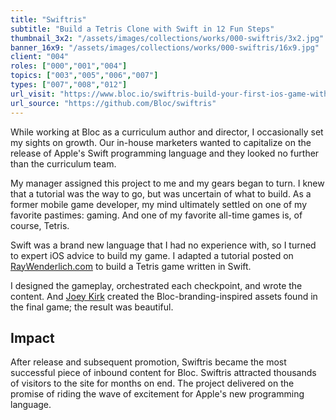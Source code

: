 ```yaml
---
title: "Swiftris"
subtitle: "Build a Tetris Clone with Swift in 12 Fun Steps"
thumbnail_3x2: "/assets/images/collections/works/000-swiftris/3x2.jpg"
banner_16x9: "/assets/images/collections/works/000-swiftris/16x9.jpg"
client: "004"
roles: ["000","001","004"]
topics: ["003","005","006","007"]
types: ["007","008","012"]
url_visit: "https://www.bloc.io/swiftris-build-your-first-ios-game-with-swift"
url_source: "https://github.com/Bloc/swiftris"
---
```

While working at Bloc as a curriculum author and director, I occasionally set my sights on growth. Our in-house marketers wanted to capitalize on the release of Apple's Swift programming language and they looked no further than the curriculum team.

My manager assigned this project to me and my gears began to turn. I knew that a tutorial was the way to go, but was uncertain of what to build. As a former mobile game developer, my mind ultimately settled on one of my favorite pastimes: gaming. And one of my favorite all-time games is, of course, Tetris.

Swift was a brand new language that I had no experience with, so I turned to expert iOS advice to build my game. I adapted a tutorial posted on [RayWenderlich.com](https://www.raywenderlich.com/180638/how-to-make-a-game-like-candy-crush-with-spritekit-and-swift-part-1) to build a Tetris game written in Swift.

I designed the gameplay, orchestrated each checkpoint, and wrote the content. And [Joey Kirk](https://www.linkedin.com/in/joeykirk/) created the Bloc-branding-inspired assets found in the final game; the result was beautiful.

## Impact

After release and subsequent promotion, Swiftris became the most successful piece of inbound content for Bloc. Swiftris attracted thousands of visitors to the site for months on end. The project delivered on the promise of riding the wave of excitement for Apple's new programming language.
